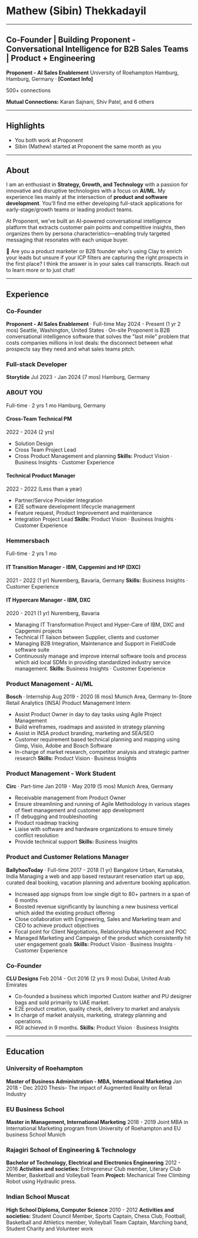 # Mathew (Sibin) Thekkadayil

---

## Co-Founder | Building Proponent - Conversational Intelligence for B2B Sales Teams | Product + Engineering

**Proponent - AI Sales Enablement**
University of Roehampton
Hamburg, Hamburg, Germany · **[Contact Info]**

500+ connections

**Mutual Connections:** Karan Sajnani, Shiv Patel, and 6 others

---

## Highlights

* You both work at Proponent
* Sibin (Mathew) started at Proponent the same month as you

---

## About

I am an enthusiast in **Strategy, Growth, and Technology** with a passion for innovative and disruptive technologies with a focus on **AI/ML**. My experience lies mainly at the intersection of **product and software development**. You'll find me either developing full-stack applications for early-stage/growth teams or leading product teams.

At Proponent, we've built an AI-powered conversational intelligence platform that extracts customer pain points and competitive insights, then organizes them by persona characteristics—enabling truly targeted messaging that resonates with each unique buyer.

📩 Are you a product marketer or B2B founder who's using Clay to enrich your leads but unsure if your ICP filters are capturing the right prospects in the first place? I think the answer is in your sales call transcripts. Reach out to learn more or to just chat!

---

## Experience

### Co-Founder
**Proponent - AI Sales Enablement** · Full-time
May 2024 - Present (1 yr 2 mos)
Seattle, Washington, United States · On-site
Proponent is B2B conversational intelligence software that solves the "last mile" problem that costs companies millions in lost deals: the disconnect between what prospects say they need and what sales teams pitch.

### Full-stack Developer
**Storytide**
Jul 2023 - Jan 2024 (7 mos)
Hamburg, Germany

### ABOUT YOU
Full-time · 2 yrs 1 mo
Hamburg, Germany

#### Cross-Team Technical PM
2022 - 2024 (2 yrs)
* Solution Design
* Cross Team Project Lead
* Cross Product Management and planning
**Skills:** Product Vision · Business Insights · Customer Experience

#### Technical Product Manager
2022 - 2022 (Less than a year)
* Partner/Service Provider Integration
* E2E software development lifecycle management
* Feature request, Product Improvement and maintenance
* Integration Project Lead
**Skills:** Product Vision · Business Insights · Customer Experience

### Hemmersbach
Full-time · 2 yrs 1 mo

#### IT Transition Manager - IBM, Capgemini and HP (DXC)
2021 - 2022 (1 yr)
Nuremberg, Bavaria, Germany
**Skills:** Business Insights · Customer Experience

#### IT Hypercare Manager - IBM, DXC
2020 - 2021 (1 yr)
Nuremberg, Bavaria
* Managing IT Transformation Project and Hyper-Care of IBM, DXC and Capgemini projects
* Technical IT liaison between Supplier, clients and customer
* Managing B2B Integration, Maintenance and Support in FieldCode software suite
* Continuously manage and improve internal software tools and process which aid local SDMs in providing standardized industry service management.
**Skills:** Business Insights · Customer Experience

### Product Management - AI/ML
**Bosch** · Internship
Aug 2019 - 2020 (6 mos)
Munich Area, Germany
In-Store Retail Analytics (INSA) Product Management Intern
* Assist Product Owner in day to day tasks using Agile Project Management
* Build wireframes, roadmaps and assisted in strategy planning
* Assist in INSA product branding, marketing and SEA/SEO
* Customer requirement based technical planning and mapping using Gimp, Visio, Adobe and Bosch Software
* In-charge of market research, competitor analysis and strategic partner research
**Skills:** Product Vision · Business Insights

### Product Management - Work Student
**Circ** · Part-time
Jan 2019 - May 2019 (5 mos)
Munich Area, Germany
* Receivable management from Product Owner
* Ensure streamlining and running of Agile Methodology in various stages of fleet management and customer app development
* IT debugging and troubleshooting
* Product roadmap tracking
* Liaise with software and hardware organizations to ensure timely conflict resolution
* Provide technical support
**Skills:** Business Insights

### Product and Customer Relations Manager
**BallyhooToday** · Full-time
2017 - 2018 (1 yr)
Bangalore Urban, Karnataka, India
Managing a web and app based restaurant reservation start up app, curated deal booking, vacation planning and adventure booking application.
* Increased app signups from low single digit to 80+ partners in a span of 6 months
* Boosted revenue significantly by launching a new business vertical which aided the existing product offering
* Close collaboration with Engineering, Sales and Marketing team and CEO to achieve product objectives
* Focal point for Client Negotiations, Relationship Management and POC
* Managed Marketing and Campaign of the product which consistently hit user engagement goals
**Skills:** Product Vision · Business Insights · Customer Experience

### Co-Founder
**CLU Designs**
Feb 2014 - Oct 2016 (2 yrs 9 mos)
Dubai, United Arab Emirates
* Co-founded a business which imported Custom leather and PU designer bags and sold primarily to UAE market.
* E2E product creation, quality check, delivery to market and analysis
* In charge of market analysis, marketing, strategy planning and operations.
* ROI achieved in 9 months.
**Skills:** Product Vision · Business Insights

---

## Education

### University of Roehampton
**Master of Business Administration - MBA, International Marketing**
Jan 2018 - Dec 2020
Thesis- The impact of Augmented Reality on Retail Industry

### EU Business School
**Master in Management, International Marketing**
2018 - 2019
Joint MBA in International Marketing program from University of Roehampton and EU business School Munich

### Rajagiri School of Engineering & Technology
**Bachelor of Technology, Electrical and Electronics Engineering**
2012 - 2016
**Activities and societies:** Entrepreneur Club member, Literary Club Member, Basketball and Volleyball Team
**Project:** Mechanical Tree Climbing Robot using Hydraulic press.

### Indian School Muscat
**High School Diploma, Computer Science**
2010 - 2012
**Activities and societies:** Student Council Member, Sports Captain, Chess Club, Football, Basketball and Athletics member, Volleyball Team Captain, Marching band, Student Charity and Volunteer work